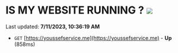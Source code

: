 # IS MY WEBSITE RUNNING ? [![](https://img.shields.io/static/v1?label=Sponsor&message=%E2%9D%A4&logo=GitHub&color=%23fe8e86)](https://github.com/sponsors/<username>)

Last updated: **7/11/2023, 10:36:19 AM**

- `GET` [https://youssefservice.me](https://youssefservice.me) - **Up** (858ms)
